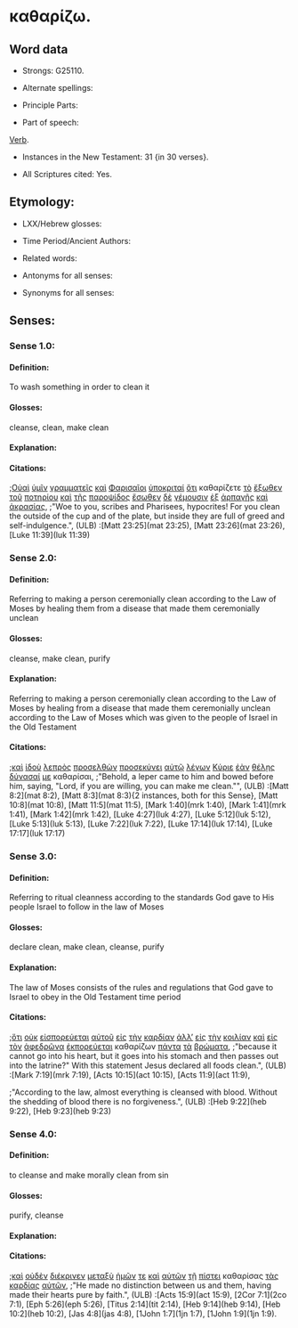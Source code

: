 # καθαρίζω.

<!-- Status: S3=Needs2ndReview -->
<!-- Lexica used for edits: BDAG, FFM, LN, A-S -->

## Word data

* Strongs: G25110.


* Alternate spellings:

* Principle Parts: 

* Part of speech: 

[Verb](http://ugg.readthedocs.io/en/latest/verb.html). 

* Instances in the New Testament: 31 {in 30 verses}.

* All Scriptures cited: Yes.

## Etymology: 

* LXX/Hebrew glosses: 

* Time Period/Ancient Authors: 

* Related words: 

* Antonyms for all senses:

* Synonyms for all senses: 

## Senses:

### Sense 1.0:

#### Definition: 

To wash something in order to clean it

#### Glosses:

cleanse, clean, make clean

#### Explanation:

#### Citations:

;[Οὐαὶ](../G37590/01.md) [ὑμῖν](../G47710/01.md) [γραμματεῖς](../G11220/01.md) [καὶ](../G25320/01.md) [Φαρισαῖοι](../G53300/01.md) [ὑποκριταί](../G52730/01.md) [ὅτι](../G37540/01.md) καθαρίζετε [τὸ](../G35880/01.md) [ἔξωθεν](../G18550/01.md) [τοῦ](../G35880/01.md) [ποτηρίου](../G42210/01.md) [καὶ](../G25320/01.md) [τῆς](../G35880/01.md) [παροψίδος](../G39530/01.md) [ἔσωθεν](../G20810/01.md) [δὲ](../G11610/01.md) [γέμουσιν](../G10730/01.md) [ἐξ](../G15370/01.md) [ἁρπαγῆς](../G07240/01.md) [καὶ](../G25320/01.md) [ἀκρασίας](../G01920/01.md), 
;"Woe to you, scribes and Pharisees, hypocrites! For you clean the outside of the cup and of the plate, but inside they are full of greed and self-indulgence.", (ULB)
:[Matt 23:25](mat 23:25),  [Matt 23:26](mat 23:26),  [Luke 11:39](luk 11:39)

### Sense 2.0:

#### Definition: 

Referring to making a person ceremonially clean according to the Law of Moses by healing them from a disease that made them ceremonially unclean 

#### Glosses:

cleanse, make clean, purify

#### Explanation:

Referring to making a person ceremonially clean according to the Law of Moses by healing from a disease that made them ceremonially unclean according to the Law of Moses which was given to the people of Israel in the Old Testament

#### Citations:

;[καὶ](../G25320/01.md) [ἰδοὺ](../G37080/01.md) [λεπρὸς](../G30150/01.md) [προσελθὼν](../G43340/01.md) [προσεκύνει](../G43520/01.md) [αὐτῷ](../G08460/01.md) [λέγων](../G30040/01.md) [Κύριε](../G29620/01.md) [ἐὰν](../G14370/01.md) [θέλῃς](../G23090/01.md) [δύνασαί](../G14100/01.md) [με](../G14730/01.md) καθαρίσαι, 
;"Behold, a leper came to him and bowed before him, saying, "Lord, if you are willing, you can make me clean."", (ULB)
:[Matt 8:2](mat 8:2),  [Matt 8:3](mat 8:3){2 instances, both for this Sense},  [Matt 10:8](mat 10:8),  [Matt 11:5](mat 11:5),  [Mark 1:40](mrk 1:40),  [Mark 1:41](mrk 1:41),  [Mark 1:42](mrk 1:42),  [Luke 4:27](luk 4:27),  [Luke 5:12](luk 5:12),  [Luke 5:13](luk 5:13),  [Luke 7:22](luk 7:22),  [Luke 17:14](luk 17:14),  [Luke 17:17](luk 17:17)

### Sense 3.0:

#### Definition: 

Referring to ritual cleanness according to the standards God gave to His people Israel to follow in the law of Moses 

#### Glosses:

declare clean, make clean, cleanse, purify

#### Explanation:

The law of Moses consists of the rules and regulations that God gave to Israel to obey in the Old Testament time period

#### Citations:

;[ὅτι](../G37540/01.md) [οὐκ](../G37560/01.md) [εἰσπορεύεται](../G15310/01.md) [αὐτοῦ](../G08460/01.md) [εἰς](../G15190/01.md) [τὴν](../G35880/01.md) [καρδίαν](../G25880/01.md) [ἀλλ’](../G02350/01.md) [εἰς](../G15190/01.md) [τὴν](../G35880/01.md) [κοιλίαν](../G28360/01.md) [καὶ](../G25320/01.md) [εἰς](../G15190/01.md) [τὸν](../G35880/01.md) [ἀφεδρῶνα](../G08560/01.md) [ἐκπορεύεται](../G16070/01.md) καθαρίζων [πάντα](../G39560/01.md) [τὰ](../G35880/01.md) [βρώματα](../G10330/01.md), 
;"because it cannot go into his heart, but it goes into his stomach and then passes out into the latrine?" With this statement Jesus declared all foods clean.", (ULB)
:[Mark 7:19](mrk 7:19),  [Acts 10:15](act 10:15),  [Acts 11:9](act 11:9), 


;"According to the law, almost everything is cleansed with blood. Without the shedding of blood there is no forgiveness.",  (ULB)
:[Heb 9:22](heb 9:22),  [Heb 9:23](heb 9:23)

### Sense 4.0:

#### Definition: 

to cleanse and make morally clean from sin

#### Glosses:

purify, cleanse

#### Explanation:

#### Citations:

;[καὶ](../G25320/01.md) [οὐδὲν](../G37620/01.md) [διέκρινεν](../G12520/01.md) [μεταξὺ](../G33420/01.md) [ἡμῶν](../G14730/01.md) [τε](../G50370/01.md) [καὶ](../G25320/01.md) [αὐτῶν](../G08460/01.md) [τῇ](../G35880/01.md) [πίστει](../G41020/01.md) καθαρίσας [τὰς](../G35880/01.md) [καρδίας](../G25880/01.md) [αὐτῶν](../G08460/01.md), 
;"He made no distinction between us and them, having made their hearts pure by faith.",  (ULB)
:[Acts 15:9](act 15:9),  [2Cor 7:1](2co 7:1),  [Eph 5:26](eph 5:26),  [Titus 2:14](tit 2:14),  [Heb 9:14](heb 9:14),  [Heb 10:2](heb 10:2),  [Jas 4:8](jas 4:8),  [1John 1:7](1jn 1:7),  [1John 1:9](1jn 1:9).

